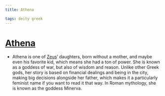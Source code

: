 ```yaml
---
title: Athena

tags: deity greek 
---
```


# [Athena](Athena.md)
- Athena is one of [Zeus](Zeus.md)’ daughters, born without a mother, and maybe even his favorite kid, which means she had a ton of power. She is known as a goddess of war, but also of wisdom and reason. Unlike other Greek gods, her story is based on financial dealings and being in the city, making big decisions alongside her father, which makes it a particularly feminist name if you want to read it that way. In Roman mythology, she is known as the goddess Minerva.